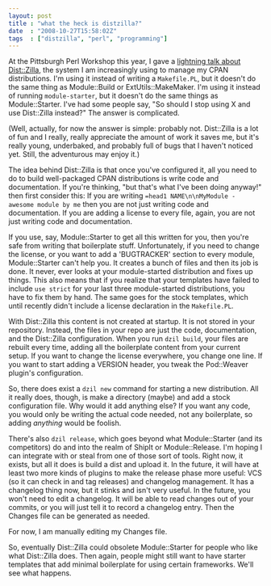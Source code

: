 ```yaml
---
layout: post
title : "what the heck is distzilla?"
date  : "2008-10-27T15:58:02Z"
tags  : ["distzilla", "perl", "programming"]
---
```

At the Pittsburgh Perl Workshop this year, I gave a [lightning talk about
Dist::Zilla](http://www.slideshare.net/rjbs/distzilla-presentation/), the
system I am increasingly using to manage my CPAN distributions.  I'm using it
instead of writing a `Makefile.PL`, but it doesn't do the same thing as
Module::Build or ExtUtils::MakeMaker.  I'm using it instead of running
`module-starter`, but it doesn't do the same things as Module::Starter.  I've
had some people say, "So should I stop using X and use Dist::Zilla instead?"
The answer is complicated.

(Well, actually, for now the answer is simple: probably not.  Dist::Zilla is a
lot of fun and I really, really appreciate the amount of work it saves me, but
it's really young, underbaked, and probably full of bugs that I haven't noticed
yet.  Still, the adventurous may enjoy it.)

The idea behind Dist::Zilla is that once you've configured it, all you need to
do to build well-packaged CPAN distributions is write code and documentation.
If you're thinking, "but that's what I've been doing anyway!" then first
consider this:  If you are writing `=head1 NAME\n\nMyModule - awesome module by
me` then you are not just writing code and documentation.  If you are adding a
license to every file, again, you are not just writing code and documentation.

If you use, say, Module::Starter to get all this written for you, then you're
safe from writing that boilerplate stuff.  Unfortunately, if you need to change
the license, or you want to add a 'BUGTRACKER' section to every module,
Module::Starter can't help you.  It creates a bunch of files and then its job
is done.  It never, ever looks at your module-started distribution and fixes up
things.  This also means that if you realize that your templates have failed to
include `use strict` for your last three module-started distributions, you have
to fix them by hand.  The same goes for the stock templates, which until
recently didn't include a license declaration in the `Makefile.PL`.

With Dist::Zilla this content is not created at startup.  It is not stored in
your repository.  Instead, the files in your repo are just the code,
documentation, and the Dist::Zilla configuration. When you run `dzil build`,
your files are rebuilt every time, adding all the boilerplate content from your
current setup.  If you want to change the license everywhere, you change one
line.  If you want to start adding a VERSION header, you tweak the Pod::Weaver
plugin's configuration.

So, there does exist a `dzil new` command for starting a new distribution.  All
it really does, though, is make a directory (maybe) and add a stock
configuration file.  Why would it add anything else?  If you want any code, you
would only be writing the actual code needed, not any boilerplate, so adding
*anything* would be foolish.

There's also `dzil release`, which goes beyond what Module::Starter (and its
competitors) do and into the realm of ShipIt or Module::Release.  I'm hoping I
can integrate with or steal from one of those sort of tools.  Right now, it
exists, but all it does is build a dist and upload it.  In the future, it will
have at least two more kinds of plugins to make the release phase more useful:
VCS (so it can check in and tag releases) and changelog management.  It has a
changelog thing now, but it stinks and isn't very useful.  In the future, you
won't need to edit a changelog.  It will be able to read changes out of your
commits, or you will just tell it to record a changelog entry.  Then the
Changes file can be generated as needed.

For now, I am manually editing my Changes file.

So, eventually Dist::Zilla could obsolete Module::Starter for people who like
what Dist::Zilla does.  Then again, people might still want to have starter
templates that add minimal boilerplate for using certain frameworks.  We'll see
what happens.

